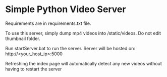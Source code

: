 # Simple Python Video Server

Requirements are in requirements.txt file.

To use this server, simply dump mp4 videos into /static/videos.
Do not edit thumbnail folder.

Run startServer.bat to run the server.
Server will be hosted on:
http://<your_host_ip>:5000

Refreshing the index page will automatically detect any new videos without having to restart the server